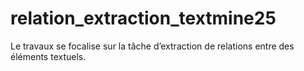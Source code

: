 # relation_extraction_textmine25
Le travaux se focalise sur la tâche d’extraction de relations entre des éléments textuels.
